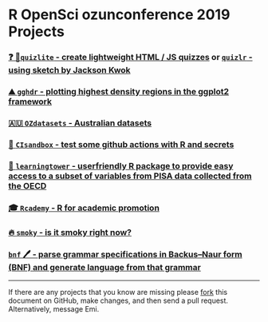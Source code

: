 # R OpenSci ozunconference 2019 Projects

###  [❓ 🙋`quizlite` - create lightweight HTML / JS quizzes](https://github.com/ropenscilabs/quizlite) or [`quizlr` - using sketch by Jackson Kwok](https://github.com/ropenscilabs/quizlr)
###  [⛰️ `gghdr` - plotting highest density regions in the ggplot2 framework](https://github.com/ropenscilabs/gghdr)
###  [🇦🇺 `OZdatasets` - Australian datasets](https://github.com/ropenscilabs/OZdatasets)
### [🥡 `CIsandbox` - test some github actions with R and secrets](https://github.com/ropenscilabs/CIsandbox)
### [🗼 `learningtower` - userfriendly R package to provide easy access to a subset of variables from PISA data collected from the OECD](https://github.com/ropenscilabs/learningtower)
### [🎓 `Rcademy` - R for academic promotion](https://github.com/ropenscilabs/Rcademy)
### [🔥 `smoky` - is it smoky right now?](https://github.com/ropenscilabs/smoky)
### [ `bnf` 🖊️ - parse grammar specifications in Backus–Naur form (BNF) and generate language from that grammar](https://github.com/ropenscilabs/bnf)

-----

If there are any projects that you know are missing please
[fork](https://github.com/ropensci/ozunconf19) this document on GitHub,
make changes, and then send a pull request. Alternatively, message Emi.
